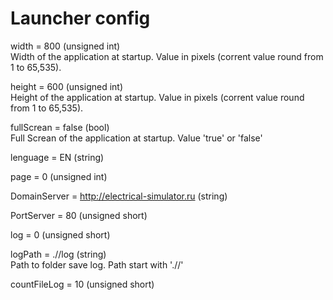 # Launcher config

width = 800 (unsigned int)  
Width of the application at startup. Value in pixels (corrent value round from 1 to 65,535).

height = 600 (unsigned int)  
Height of the application at startup. Value in pixels (corrent value round from 1 to 65,535).

fullScrean = false (bool)  
Full Screan of the application at startup. Value 'true' or 'false'

lenguage = EN (string)  

page = 0 (unsigned int)

DomainServer = http://electrical-simulator.ru (string)  

PortServer = 80 (unsigned short)  

log = 0 (unsigned short)  

logPath = .//log (string)  
Path to folder save log. Path start with './/'  

countFileLog = 10 (unsigned short)  
